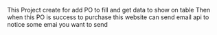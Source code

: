 This Project create for add PO to fill and get data to show on table 
Then when this PO is success to purchase this website can send email api to notice some emai you want to send 
 
